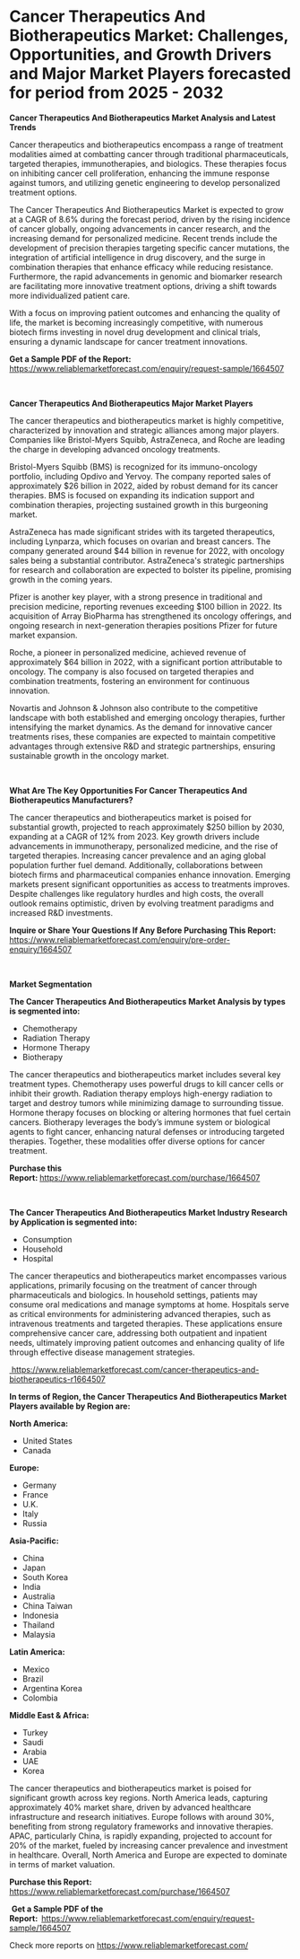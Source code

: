 <p><h1>Cancer Therapeutics And Biotherapeutics Market: Challenges, Opportunities, and Growth Drivers and Major Market Players forecasted for period from 2025 - 2032</h1></p><p><strong>Cancer Therapeutics And Biotherapeutics Market Analysis and Latest Trends</strong></p>
<p><p>Cancer therapeutics and biotherapeutics encompass a range of treatment modalities aimed at combatting cancer through traditional pharmaceuticals, targeted therapies, immunotherapies, and biologics. These therapies focus on inhibiting cancer cell proliferation, enhancing the immune response against tumors, and utilizing genetic engineering to develop personalized treatment options. </p><p>The Cancer Therapeutics And Biotherapeutics Market is expected to grow at a CAGR of 8.6% during the forecast period, driven by the rising incidence of cancer globally, ongoing advancements in cancer research, and the increasing demand for personalized medicine. Recent trends include the development of precision therapies targeting specific cancer mutations, the integration of artificial intelligence in drug discovery, and the surge in combination therapies that enhance efficacy while reducing resistance. Furthermore, the rapid advancements in genomic and biomarker research are facilitating more innovative treatment options, driving a shift towards more individualized patient care. </p><p>With a focus on improving patient outcomes and enhancing the quality of life, the market is becoming increasingly competitive, with numerous biotech firms investing in novel drug development and clinical trials, ensuring a dynamic landscape for cancer treatment innovations.</p></p>
<p><strong>Get a Sample PDF of the Report:&nbsp;</strong> <a href="https://www.reliablemarketforecast.com/enquiry/request-sample/1664507?utm_campaign=2455&utm_medium=2&utm_source=Github&utm_content=ia&utm_term=23032025&utm_id=cancer-therapeutics-and-biotherapeutics">https://www.reliablemarketforecast.com/enquiry/request-sample/1664507</a></p>
<p>&nbsp;</p>
<p><strong>Cancer Therapeutics And Biotherapeutics Major Market Players</strong></p>
<p><p>The cancer therapeutics and biotherapeutics market is highly competitive, characterized by innovation and strategic alliances among major players. Companies like Bristol-Myers Squibb, AstraZeneca, and Roche are leading the charge in developing advanced oncology treatments.</p><p>Bristol-Myers Squibb (BMS) is recognized for its immuno-oncology portfolio, including Opdivo and Yervoy. The company reported sales of approximately $26 billion in 2022, aided by robust demand for its cancer therapies. BMS is focused on expanding its indication support and combination therapies, projecting sustained growth in this burgeoning market.</p><p>AstraZeneca has made significant strides with its targeted therapeutics, including Lynparza, which focuses on ovarian and breast cancers. The company generated around $44 billion in revenue for 2022, with oncology sales being a substantial contributor. AstraZeneca's strategic partnerships for research and collaboration are expected to bolster its pipeline, promising growth in the coming years.</p><p>Pfizer is another key player, with a strong presence in traditional and precision medicine, reporting revenues exceeding $100 billion in 2022. Its acquisition of Array BioPharma has strengthened its oncology offerings, and ongoing research in next-generation therapies positions Pfizer for future market expansion.</p><p>Roche, a pioneer in personalized medicine, achieved revenue of approximately $64 billion in 2022, with a significant portion attributable to oncology. The company is also focused on targeted therapies and combination treatments, fostering an environment for continuous innovation.</p><p>Novartis and Johnson & Johnson also contribute to the competitive landscape with both established and emerging oncology therapies, further intensifying the market dynamics. As the demand for innovative cancer treatments rises, these companies are expected to maintain competitive advantages through extensive R&D and strategic partnerships, ensuring sustainable growth in the oncology market.</p></p>
<p>&nbsp;</p>
<p><strong>What Are The Key Opportunities For Cancer Therapeutics And Biotherapeutics Manufacturers?</strong></p>
<p><p>The cancer therapeutics and biotherapeutics market is poised for substantial growth, projected to reach approximately $250 billion by 2030, expanding at a CAGR of 12% from 2023. Key growth drivers include advancements in immunotherapy, personalized medicine, and the rise of targeted therapies. Increasing cancer prevalence and an aging global population further fuel demand. Additionally, collaborations between biotech firms and pharmaceutical companies enhance innovation. Emerging markets present significant opportunities as access to treatments improves. Despite challenges like regulatory hurdles and high costs, the overall outlook remains optimistic, driven by evolving treatment paradigms and increased R&D investments.</p></p>
<p><strong>Inquire or Share Your Questions If Any Before Purchasing This Report:</strong> <a href="https://www.reliablemarketforecast.com/enquiry/pre-order-enquiry/1664507?utm_campaign=2455&utm_medium=2&utm_source=Github&utm_content=ia&utm_term=23032025&utm_id=cancer-therapeutics-and-biotherapeutics">https://www.reliablemarketforecast.com/enquiry/pre-order-enquiry/1664507</a></p>
<p>&nbsp;</p>
<p><strong>Market Segmentation</strong></p>
<p><strong>The Cancer Therapeutics And Biotherapeutics Market Analysis by types is segmented into:</strong></p>
<p><ul><li>Chemotherapy</li><li>Radiation Therapy</li><li>Hormone Therapy</li><li>Biotherapy</li></ul></p>
<p><p>The cancer therapeutics and biotherapeutics market includes several key treatment types. Chemotherapy uses powerful drugs to kill cancer cells or inhibit their growth. Radiation therapy employs high-energy radiation to target and destroy tumors while minimizing damage to surrounding tissue. Hormone therapy focuses on blocking or altering hormones that fuel certain cancers. Biotherapy leverages the body’s immune system or biological agents to fight cancer, enhancing natural defenses or introducing targeted therapies. Together, these modalities offer diverse options for cancer treatment.</p></p>
<p><strong>Purchase this Report:&nbsp;</strong><a href="https://www.reliablemarketforecast.com/purchase/1664507?utm_campaign=2455&utm_medium=2&utm_source=Github&utm_content=ia&utm_term=23032025&utm_id=cancer-therapeutics-and-biotherapeutics">https://www.reliablemarketforecast.com/purchase/1664507</a></p>
<p>&nbsp;</p>
<p><strong>The Cancer Therapeutics And Biotherapeutics Market Industry Research by Application is segmented into:</strong></p>
<p><ul><li>Consumption</li><li>Household</li><li>Hospital</li></ul></p>
<p><p>The cancer therapeutics and biotherapeutics market encompasses various applications, primarily focusing on the treatment of cancer through pharmaceuticals and biologics. In household settings, patients may consume oral medications and manage symptoms at home. Hospitals serve as critical environments for administering advanced therapies, such as intravenous treatments and targeted therapies. These applications ensure comprehensive cancer care, addressing both outpatient and inpatient needs, ultimately improving patient outcomes and enhancing quality of life through effective disease management strategies.</p></p>
<p><a href="https://www.reliablemarketforecast.com/cancer-therapeutics-and-biotherapeutics-r1664507?utm_campaign=2455&utm_medium=2&utm_source=Github&utm_content=ia&utm_term=23032025&utm_id=cancer-therapeutics-and-biotherapeutics">&nbsp;https://www.reliablemarketforecast.com/cancer-therapeutics-and-biotherapeutics-r1664507</a></p>
<p><strong>In terms of Region, the Cancer Therapeutics And Biotherapeutics Market Players available by Region are:</strong></p>
<p>
    <p> <strong> North America: </strong>
        <ul>
            <li>United States</li>
            <li>Canada</li>
        </ul>
        </p> 
    <p> <strong> Europe: </strong>
        <ul>
            <li>Germany</li>
            <li>France</li>
            <li>U.K.</li>
            <li>Italy</li>
            <li>Russia</li>
        </ul>
        </p> 
    <p> <strong> Asia-Pacific: </strong>
        <ul>
            <li>China</li>
            <li>Japan</li>
            <li>South Korea</li>
            <li>India</li>
            <li>Australia</li>
            <li>China Taiwan</li>
            <li>Indonesia</li>
            <li>Thailand</li>
            <li>Malaysia</li>
        </ul>
        </p> 
    <p> <strong> Latin America: </strong>
        <ul>
            <li>Mexico</li>
            <li>Brazil</li>
            <li>Argentina Korea</li>
            <li>Colombia</li>
        </ul>
        </p> 
    <p> <strong> Middle East & Africa: </strong>
        <ul>
            <li>Turkey</li>
            <li>Saudi</li>
            <li>Arabia</li>
            <li>UAE</li>
            <li>Korea</li>
        </ul>
    </p>
    </p>
<p><p>The cancer therapeutics and biotherapeutics market is poised for significant growth across key regions. North America leads, capturing approximately 40% market share, driven by advanced healthcare infrastructure and research initiatives. Europe follows with around 30%, benefiting from strong regulatory frameworks and innovative therapies. APAC, particularly China, is rapidly expanding, projected to account for 20% of the market, fueled by increasing cancer prevalence and investment in healthcare. Overall, North America and Europe are expected to dominate in terms of market valuation.</p></p>
<p><strong>Purchase this Report: </strong><a href="https://www.reliablemarketforecast.com/purchase/1664507?utm_campaign=2455&utm_medium=2&utm_source=Github&utm_content=ia&utm_term=23032025&utm_id=cancer-therapeutics-and-biotherapeutics">https://www.reliablemarketforecast.com/purchase/1664507</a></p>
<p>&nbsp;<strong>Get a Sample PDF of the Report:&nbsp;&nbsp;</strong><a href="https://www.reliablemarketforecast.com/enquiry/request-sample/1664507?utm_campaign=2455&utm_medium=2&utm_source=Github&utm_content=ia&utm_term=23032025&utm_id=cancer-therapeutics-and-biotherapeutics">https://www.reliablemarketforecast.com/enquiry/request-sample/1664507</a></p>
<p><strong></strong></p>
<p>Check more reports on <a href="https://www.reliablemarketforecast.com/?utm_campaign=2455&utm_medium=2&utm_source=Github&utm_content=ia&utm_term=23032025&utm_id=cancer-therapeutics-and-biotherapeutics">https://www.reliablemarketforecast.com/</a></p>